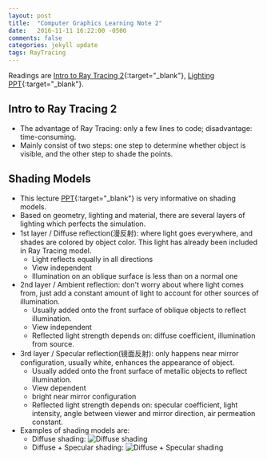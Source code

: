 ```yaml
---
layout: post
title:  "Computer Graphics Learning Note 2"
date:   2016-11-11 16:22:00 -0500
comments: false
categories: jekyll update
tags: RayTracing
---
```


Readings are [Intro to Ray Tracing 2](http://www.scratchapixel.com/lessons/3d-basic-rendering/introduction-to-ray-tracing/raytracing-algorithm-in-a-nutshell){:target="_blank"}, [Lighting PPT](http://web.ics.purdue.edu/~zhan2600/assets/dukecs344/02lighting.pdf){:target="_blank"}.

## Intro to Ray Tracing 2
- The advantage of Ray Tracing: only a few lines to code; disadvantage: time-consuming.
- Mainly consist of two steps: one step to determine whether object is visible, and the other step to shade the points.

## Shading Models
- This lecture [PPT](http://web.ics.purdue.edu/~zhan2600/assets/dukecs344/02lighting.pdf){:target="_blank"} is very informative on shading models.
- Based on geometry, lighting and material, there are several layers of lighting which perfects the simulation.
- 1st layer / Diffuse reflection(漫反射): where light goes everywhere, and shades are colored by object color. This light has already been included in Ray Tracing model.
     - Light reflects equally in all directions
     - View independent
     - Illumination on an oblique surface is less than on a normal one
- 2nd layer / Ambient reflection: don't worry about where light comes from, just add a constant amount of light to account for other sources of illumination.
     - Usually added onto the front surface of oblique objects to reflect illumination.
     - View independent
     - Reflected light strength depends on: diffuse coefficient, illumination from source.
- 3rd layer / Specular reflection(镜面反射): only happens near mirror configuration, usually white, enhances the appearance of object.
     - Usually added onto the front surface of metallic objects to reflect illumination.
     - View dependent
     - bright near mirror configuration
     - Reflected light strength depends on: specular coefficient, light intensity, angle between viewer and mirror direction, air permeation constant.
- Examples of shading models are:
     - Diffuse shading: ![Diffuse shading](http://web.ics.purdue.edu/~zhan2600/assets/dukecs344/diffuseshading.png)
     - Diffuse + Specular shading: ![Diffuse + Specular shading](http://web.ics.purdue.edu/~zhan2600/assets/dukecs344/specularshading.png)
